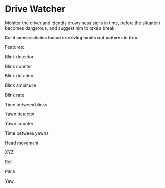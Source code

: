 # Drive Watcher

Monitor the driver and identify drowsiness signs in time, before the situation becomes dangerous, and suggest him to take a break.

Build some statistics based on driving habits and patterns in time.

Features:

Blink detector

Blink counter

Blink duration

Blink amplitude

Blink rate

Time between blinks

Yawn detector

Yawn counter

Time between yawns

Head movement

XYZ 

Roll

Pitch

Yaw
